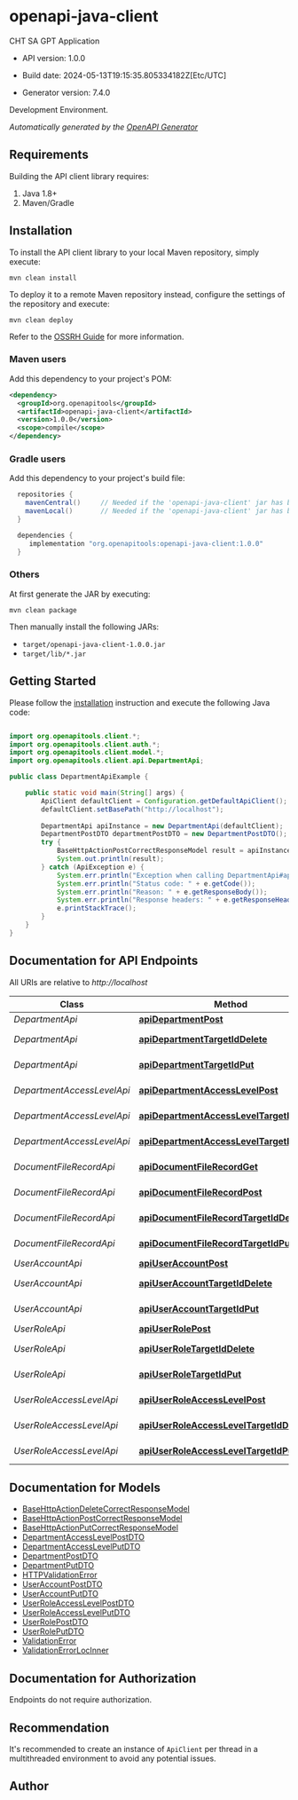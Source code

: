 # openapi-java-client

CHT SA GPT Application

- API version: 1.0.0

- Build date: 2024-05-13T19:15:35.805334182Z[Etc/UTC]

- Generator version: 7.4.0

Development Environment.


*Automatically generated by the [OpenAPI Generator](https://openapi-generator.tech)*

## Requirements

Building the API client library requires:

1. Java 1.8+
2. Maven/Gradle

## Installation

To install the API client library to your local Maven repository, simply execute:

```shell
mvn clean install
```

To deploy it to a remote Maven repository instead, configure the settings of the repository and execute:

```shell
mvn clean deploy
```

Refer to the [OSSRH Guide](http://central.sonatype.org/pages/ossrh-guide.html) for more information.

### Maven users

Add this dependency to your project's POM:

```xml
<dependency>
  <groupId>org.openapitools</groupId>
  <artifactId>openapi-java-client</artifactId>
  <version>1.0.0</version>
  <scope>compile</scope>
</dependency>
```

### Gradle users

Add this dependency to your project's build file:

```groovy
  repositories {
    mavenCentral()     // Needed if the 'openapi-java-client' jar has been published to maven central.
    mavenLocal()       // Needed if the 'openapi-java-client' jar has been published to the local maven repo.
  }

  dependencies {
     implementation "org.openapitools:openapi-java-client:1.0.0"
  }
```

### Others

At first generate the JAR by executing:

```shell
mvn clean package
```

Then manually install the following JARs:

- `target/openapi-java-client-1.0.0.jar`
- `target/lib/*.jar`

## Getting Started

Please follow the [installation](#installation) instruction and execute the following Java code:

```java

import org.openapitools.client.*;
import org.openapitools.client.auth.*;
import org.openapitools.client.model.*;
import org.openapitools.client.api.DepartmentApi;

public class DepartmentApiExample {

    public static void main(String[] args) {
        ApiClient defaultClient = Configuration.getDefaultApiClient();
        defaultClient.setBasePath("http://localhost");
        
        DepartmentApi apiInstance = new DepartmentApi(defaultClient);
        DepartmentPostDTO departmentPostDTO = new DepartmentPostDTO(); // DepartmentPostDTO | 
        try {
            BaseHttpActionPostCorrectResponseModel result = apiInstance.apiDepartmentPost(departmentPostDTO);
            System.out.println(result);
        } catch (ApiException e) {
            System.err.println("Exception when calling DepartmentApi#apiDepartmentPost");
            System.err.println("Status code: " + e.getCode());
            System.err.println("Reason: " + e.getResponseBody());
            System.err.println("Response headers: " + e.getResponseHeaders());
            e.printStackTrace();
        }
    }
}

```

## Documentation for API Endpoints

All URIs are relative to *http://localhost*

Class | Method | HTTP request | Description
------------ | ------------- | ------------- | -------------
*DepartmentApi* | [**apiDepartmentPost**](docs/DepartmentApi.md#apiDepartmentPost) | **POST** /api/department | 
*DepartmentApi* | [**apiDepartmentTargetIdDelete**](docs/DepartmentApi.md#apiDepartmentTargetIdDelete) | **DELETE** /api/department/{target_id} | 
*DepartmentApi* | [**apiDepartmentTargetIdPut**](docs/DepartmentApi.md#apiDepartmentTargetIdPut) | **PUT** /api/department/{target_id} | 
*DepartmentAccessLevelApi* | [**apiDepartmentAccessLevelPost**](docs/DepartmentAccessLevelApi.md#apiDepartmentAccessLevelPost) | **POST** /api/department-access-level | 
*DepartmentAccessLevelApi* | [**apiDepartmentAccessLevelTargetIdDelete**](docs/DepartmentAccessLevelApi.md#apiDepartmentAccessLevelTargetIdDelete) | **DELETE** /api/department-access-level/{target_id} | 
*DepartmentAccessLevelApi* | [**apiDepartmentAccessLevelTargetIdPut**](docs/DepartmentAccessLevelApi.md#apiDepartmentAccessLevelTargetIdPut) | **PUT** /api/department-access-level/{target_id} | 
*DocumentFileRecordApi* | [**apiDocumentFileRecordGet**](docs/DocumentFileRecordApi.md#apiDocumentFileRecordGet) | **GET** /api/document-file-record | 
*DocumentFileRecordApi* | [**apiDocumentFileRecordPost**](docs/DocumentFileRecordApi.md#apiDocumentFileRecordPost) | **POST** /api/document-file-record | 
*DocumentFileRecordApi* | [**apiDocumentFileRecordTargetIdDelete**](docs/DocumentFileRecordApi.md#apiDocumentFileRecordTargetIdDelete) | **DELETE** /api/document-file-record/{target_id} | 
*DocumentFileRecordApi* | [**apiDocumentFileRecordTargetIdPut**](docs/DocumentFileRecordApi.md#apiDocumentFileRecordTargetIdPut) | **PUT** /api/document-file-record/{target_id} | 
*UserAccountApi* | [**apiUserAccountPost**](docs/UserAccountApi.md#apiUserAccountPost) | **POST** /api/user-account | 
*UserAccountApi* | [**apiUserAccountTargetIdDelete**](docs/UserAccountApi.md#apiUserAccountTargetIdDelete) | **DELETE** /api/user-account/{target_id} | 
*UserAccountApi* | [**apiUserAccountTargetIdPut**](docs/UserAccountApi.md#apiUserAccountTargetIdPut) | **PUT** /api/user-account/{target_id} | 
*UserRoleApi* | [**apiUserRolePost**](docs/UserRoleApi.md#apiUserRolePost) | **POST** /api/user-role | 
*UserRoleApi* | [**apiUserRoleTargetIdDelete**](docs/UserRoleApi.md#apiUserRoleTargetIdDelete) | **DELETE** /api/user-role/{target_id} | 
*UserRoleApi* | [**apiUserRoleTargetIdPut**](docs/UserRoleApi.md#apiUserRoleTargetIdPut) | **PUT** /api/user-role/{target_id} | 
*UserRoleAccessLevelApi* | [**apiUserRoleAccessLevelPost**](docs/UserRoleAccessLevelApi.md#apiUserRoleAccessLevelPost) | **POST** /api/user-role-access-level | 
*UserRoleAccessLevelApi* | [**apiUserRoleAccessLevelTargetIdDelete**](docs/UserRoleAccessLevelApi.md#apiUserRoleAccessLevelTargetIdDelete) | **DELETE** /api/user-role-access-level/{target_id} | 
*UserRoleAccessLevelApi* | [**apiUserRoleAccessLevelTargetIdPut**](docs/UserRoleAccessLevelApi.md#apiUserRoleAccessLevelTargetIdPut) | **PUT** /api/user-role-access-level/{target_id} | 


## Documentation for Models

 - [BaseHttpActionDeleteCorrectResponseModel](docs/BaseHttpActionDeleteCorrectResponseModel.md)
 - [BaseHttpActionPostCorrectResponseModel](docs/BaseHttpActionPostCorrectResponseModel.md)
 - [BaseHttpActionPutCorrectResponseModel](docs/BaseHttpActionPutCorrectResponseModel.md)
 - [DepartmentAccessLevelPostDTO](docs/DepartmentAccessLevelPostDTO.md)
 - [DepartmentAccessLevelPutDTO](docs/DepartmentAccessLevelPutDTO.md)
 - [DepartmentPostDTO](docs/DepartmentPostDTO.md)
 - [DepartmentPutDTO](docs/DepartmentPutDTO.md)
 - [HTTPValidationError](docs/HTTPValidationError.md)
 - [UserAccountPostDTO](docs/UserAccountPostDTO.md)
 - [UserAccountPutDTO](docs/UserAccountPutDTO.md)
 - [UserRoleAccessLevelPostDTO](docs/UserRoleAccessLevelPostDTO.md)
 - [UserRoleAccessLevelPutDTO](docs/UserRoleAccessLevelPutDTO.md)
 - [UserRolePostDTO](docs/UserRolePostDTO.md)
 - [UserRolePutDTO](docs/UserRolePutDTO.md)
 - [ValidationError](docs/ValidationError.md)
 - [ValidationErrorLocInner](docs/ValidationErrorLocInner.md)


<a id="documentation-for-authorization"></a>
## Documentation for Authorization

Endpoints do not require authorization.


## Recommendation

It's recommended to create an instance of `ApiClient` per thread in a multithreaded environment to avoid any potential issues.

## Author



